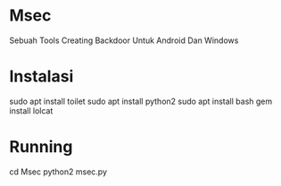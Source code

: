 # Msec
Sebuah Tools Creating Backdoor Untuk Android Dan Windows

# Instalasi

sudo apt install toilet
sudo apt install python2
sudo apt install bash
gem install lolcat

# Running

cd Msec
python2 msec.py
